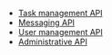 * [Task management API](task)
* [Messaging API](message)
* [User management API](user)
* [Administrative API](admin)